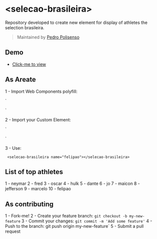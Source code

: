 # &lt;selecao-brasileira&gt;

Repository developed to create new element for display of athletes the selection brasileira.

> Maintained by [Pedro Polisenso](https://github.com/pedropolisenso)


## Demo

- [Click-me to view](http://pedropolisenso.github.io/selecao-brasileira/)

## As Areate

1 - Import Web Components polyfill:

`<script src="//cdnjs.cloudflare.com/ajax/libs/polymer/0.1.4/platform.js"></script>
 <script src="//cdnjs.cloudflare.com/ajax/libs/polymer/0.1.4/polymer.js"></script>`

2 - Import your Custom Element:

`
<link rel="import" href="src/selecao-brasileira.html">`

3 - Use:

`
<selecao-brasileira name="felipao"></selecao-brasileira>`


## List of top athletes

1 - neymar
2 - fred
3 - oscar
4 - hulk
5 - dante
6 - jo
7 - maicon
8 - jefferson
9 - marcelo
10 - felipao


## As contributing

1 - Fork-me!
2 - Create your feature branch: `git checkout -b my-new-feature`
3 - Commit your changes: `git commit -m 'Add some feature'`
4 - Push to the branch: git push origin my-new-feature`
5 - Submit a pull request